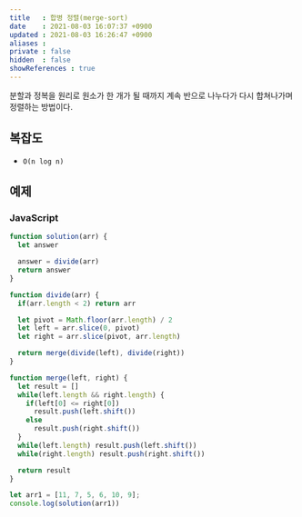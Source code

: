 ```yaml
---
title   : 합병 정렬(merge-sort) 
date    : 2021-08-03 16:07:37 +0900
updated : 2021-08-03 16:26:47 +0900
aliases : 
private : false
hidden  : false
showReferences : true
---
```

분할과 정복을 원리로 원소가 한 개가 될 때까지 계속 반으로 나누다가 다시 합쳐나가며 정렬하는 방법이다.  

## 복잡도  
- `O(n log n)`

## 예제  
### JavaScript
```javascript
function solution(arr) {
  let answer

  answer = divide(arr)
  return answer
}

function divide(arr) {
  if(arr.length < 2) return arr

  let pivot = Math.floor(arr.length) / 2
  let left = arr.slice(0, pivot)
  let right = arr.slice(pivot, arr.length)

  return merge(divide(left), divide(right))
}

function merge(left, right) {
  let result = []
  while(left.length && right.length) {
    if(left[0] <= right[0]) 
      result.push(left.shift())
    else 
      result.push(right.shift())
  }
  while(left.length) result.push(left.shift())
  while(right.length) result.push(right.shift())

  return result
}

let arr1 = [11, 7, 5, 6, 10, 9];
console.log(solution(arr1))
```
